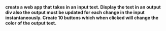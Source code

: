 #### create a web app that takes in an input text. Display the text in an output div also the output must be updated for each change in the input instantaneously. Create 10 buttons which when clicked will change the color of the output text.